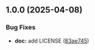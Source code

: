 ## 1.0.0 (2025-04-08)

### Bug Fixes

* **doc:** add LICENSE ([83ae745](https://github.com/MakairaIO/shopware-connect-essential/commit/83ae745ca28d5efa4aa8b45be5b3854a8a23699d))
